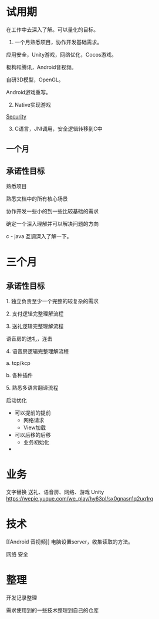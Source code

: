 # 试用期

在工作中去深入了解。可以量化的目标。

1. 一个月熟悉项目，协作开发基础需求。
    

应用安全，Unity游戏，网络优化，Cocos游戏。

极构和腾讯，Android音视频。

自研3D模型，OpenGL。

Android游戏重写。

2. Native实现游戏
    

[Security](https://git.17zjh.com/sgg-android/security/)

3. C语言，JNI调用，安全逻辑转移到C中
    

## 一个月

## 承诺性目标

熟悉项目

熟悉文档中的所有核心场景

协作开发一些小的到一些比较基础的需求

确定一个深入理解并可以解决问题的方向

c - java 互调深入了解一下。

# 三个月

## 承诺性目标

1. 独立负责至少一个完整的较复杂的需求

2. 支付逻辑完整理解流程

3. 送礼逻辑完整理解流程

语音房的送礼，连击

4. 语音房逻辑完整理解流程

a. tcp/kcp

b. 各种插件

5. 熟悉多语言翻译流程

启动优化
- 可以提前的提前
	- 网络请求
	- View加载
- 可以后移的后移
	- 业务初始化
- 

# 业务
文字替换
送礼、语音房、网络、游戏
Unity
https://wepie.yuque.com/we_play/hy63pl/sx0gnasn1q2uq1rq

# 技术
[[Android 音视频]]
电脑设置server，收集读取的方法。

网络
安全


# 整理
开发记录整理

需求使用到的一些技术整理到自己的仓库


